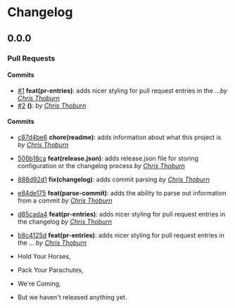 Changelog
=========

## 0.0.0

### Pull Requests

#### Commits


- [#1](https://github.com/runspired/ember-cli-changelog/pull/1) **feat(pr-entries)**: adds nicer styling for pull request entries in the …*by [Chris Thoburn](https://github.com/runspired)*
- [#2](https://github.com/runspired/ember-cli-changelog/pull/2) **()**: *by [Chris Thoburn](https://github.com/runspired)*

#### Commits

- [c87d4be6](https://github.com/runspired/ember-cli-changelog/commit/c87d4be6570e18140a09620259f420ba59d7bfb8) **chore(readme)**: adds information about what this project is *by [Chris Thoburn](https://github.com/runspired)*
- [506b18ca](https://github.com/runspired/ember-cli-changelog/commit/506b18ca0b30ac9af1f076fb8ccf220894eed13f) **feat(release.json)**: adds release.json file for storing configuration or the changelog process *by [Chris Thoburn](https://github.com/runspired)*
- [888d92d1](https://github.com/runspired/ember-cli-changelog/commit/888d92d1d5665e84d0316a0617cd9f9b2b12ab3d) **fix(changelog)**: adds commit parsing *by [Chris Thoburn](https://github.com/runspired)*
- [e84de175](https://github.com/runspired/ember-cli-changelog/commit/e84de1757c1c06d6846dab24ecac8fe459578a41) **feat(parse-commit)**: adds the ability to parse out information from a commit *by [Chris Thoburn](https://github.com/runspired)*
- [d85cada4](https://github.com/runspired/ember-cli-changelog/commit/d85cada4bc51cf82d9a510dd664f6004616dff73) **feat(pr-entries)**: adds nicer styling for pull request entries in the changelog *by [Chris Thoburn](https://github.com/runspired)*
- [b8c4125d](https://github.com/runspired/ember-cli-changelog/commit/b8c4125d467abf6b3ee8330e86d3e7431883be81) **feat(pr-entries)**: adds nicer styling for pull request entries in the … *by [Chris Thoburn](https://github.com/runspired)*

- Hold Your Horses,
- Pack Your Parachutes,
- We're Coming,
- But we haven't released anything yet.
